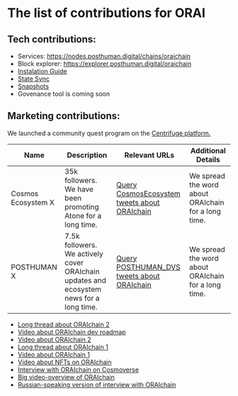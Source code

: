 # The list of contributions for ORAI

## Tech contributions:
- Services: https://nodes.posthuman.digital/chains/oraichain
- Block explorer: https://explorer.posthuman.digital/oraichain
- [Instalation Guide](https://nodes.posthuman.digital/chains/oraichain?tab=installation-guide)
- [State Sync](https://nodes.posthuman.digital/chains/oraichain?tab=state-sync)
- [Snapshots](https://nodes.posthuman.digital/chains/oraichain?tab=snapshots)
- Govenance tool is coming soon


## Marketing contributions:

We launched a community quest program on the [Centrifuge platform.](https://centrifuge.digital/oraichain)

| Name               | Description                                              | Relevant URLs                                                                                      | Additional Details                                          |
|--------------------|-----------------------------------------------------------|---------------------------------------------------------------------------------------------------|--------------------------------------------------------------|
| Cosmos Ecosystem X | 35k followers. We have been promoting Atone for a long time. | [Query CosmosEcosystem tweets about ORAIchain](https://x.com/search?q=from%3ACosmosEcosystem%20(oraichain%20OR%20orai%20OR%20ORAI)&src=typed_query&f=live) | We spread the word about ORAIchain for a long time. |
| POSTHUMAN X        | 7.5k followers. We actively cover ORAIchain updates and ecosystem news for a long time. | [Query POSTHUMAN_DVS tweets about ORAIchain](https://x.com/search?q=from%3APOSTHUMAN_DVS%20(oraichain%20OR%20orai%20OR%20ORAI)&src=typed_query&f=live) | We spread the word about ORAIchain for a long time. |

- [Long thread about ORAIchain 2](https://x.com/POSTHUMAN_DVS/status/1963875758885278102)
- [Video about ORAIchain dev roadmap](https://x.com/POSTHUMAN_DVS/status/1953031703993434162)
- [Video about ORAIchain 2](https://x.com/POSTHUMAN_DVS/status/1923735541671133657)
- [Long thread about ORAIchain 1](https://x.com/POSTHUMAN_DVS/status/1915030554782957646)
- [Video about ORAIchain 1](https://x.com/POSTHUMAN_DVS/status/1913525615384531110)
- [Video about NFTs on ORAIchain](https://x.com/POSTHUMAN_DVS/status/1889482496477147453)
- [Interview with ORAIchain on Cosmoverse](https://x.com/POSTHUMAN_DVS/status/1853477104694014199)
- [Big video-overview of ORAIchain](https://youtu.be/xLGhGMxqMdY?si=rS4qXYUoHBiqR9Hi)
- [Russian-speaking version of interview with ORAIchain](https://youtu.be/OztHAlTXyG8?si=fKssrjHsozKZ992N)
